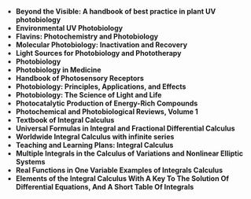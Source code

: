 <ul>
  
 <li><b><a target="_blank" href="https://github.com/manjunath5496/Integral-Calculus-Books/blob/master/nte(1).pdf" style="text-decoration:none;">Beyond the Visible: A handbook of best practice in plant UV photobiology</a></b></li>
  
<li><b><a target="_blank" href="https://github.com/manjunath5496/Integral-Calculus-Books/blob/master/nte(2).pdf" style="text-decoration:none;">Environmental UV Photobiology</a></b></li>

<li><b><a target="_blank" href="https://github.com/manjunath5496/Integral-Calculus-Books/blob/master/nte(3).pdf" style="text-decoration:none;">Flavins: Photochemistry and Photobiology</a></b></li>                         
  <li><b><a target="_blank" href="https://github.com/manjunath5496/Integral-Calculus-Books/blob/master/nte(4).pdf" style="text-decoration:none;">Molecular Photobiology: Inactivation and Recovery</a></b></li>  
     <li><b><a target="_blank" href="https://github.com/manjunath5496/Integral-Calculus-Books/blob/master/nte(5).pdf" style="text-decoration:none;">Light Sources for Photobiology and Phototherapy</a></b></li>  
      <li><b><a target="_blank" href="https://github.com/manjunath5496/Integral-Calculus-Books/blob/master/nte(6).pdf" style="text-decoration:none;">Photobiology</a></b></li>  
  
  <li><b><a target="_blank" href="https://github.com/manjunath5496/Integral-Calculus-Books/blob/master/nte(7).pdf" style="text-decoration:none;">Photobiology in Medicine </a></b></li>  

<li><b><a target="_blank" href="https://github.com/manjunath5496/Integral-Calculus-Books/blob/master/nte(8).pdf" style="text-decoration:none;">Handbook of Photosensory Receptors</a></b></li>  

 <li><b><a target="_blank" href="https://github.com/manjunath5496/Integral-Calculus-Books/blob/master/nte(9).pdf" style="text-decoration:none;">Photobiology: Principles, Applications, and Effects </a></b></li>  

<li><b><a target="_blank" href="https://github.com/manjunath5496/Integral-Calculus-Books/blob/master/nte(10).pdf" style="text-decoration:none;"> Photobiology: The Science of Light and Life </a></b></li>  

 <li><b><a target="_blank" href="https://github.com/manjunath5496/Integral-Calculus-Books/blob/master/nte(11).pdf" style="text-decoration:none;">Photocatalytic Production of Energy-Rich Compounds</a></b></li>
  
<li><b><a target="_blank" href="https://github.com/manjunath5496/Integral-Calculus-Books/blob/master/nte(12).pdf" style="text-decoration:none;">Photochemical and Photobiological Reviews, Volume 1</a></b></li>

<li><b><a target="_blank" href="https://github.com/manjunath5496/Integral-Calculus-Books/blob/master/nte(13).pdf" style="text-decoration:none;">Textbook of Integral Calculus</a></b></li>                         
  <li><b><a target="_blank" href="https://github.com/manjunath5496/Integral-Calculus-Books/blob/master/nte(14).pdf" style="text-decoration:none;">Universal Formulas in Integral and Fractional Differential Calculus</a></b></li>  
     <li><b><a target="_blank" href="https://github.com/manjunath5496/Integral-Calculus-Books/blob/master/nte(15).pdf" style="text-decoration:none;">Worldwide Integral Calculus with infinite series</a></b></li>  
      <li><b><a target="_blank" href="https://github.com/manjunath5496/Integral-Calculus-Books/blob/master/nte(16).pdf" style="text-decoration:none;">Teaching and Learning Plans: Integral Calculus</a></b></li>  
  
  <li><b><a target="_blank" href="https://github.com/manjunath5496/Integral-Calculus-Books/blob/master/nte(17).pdf" style="text-decoration:none;">Multiple Integrals in the Calculus of Variations and Nonlinear Elliptic Systems</a></b></li>  

<li><b><a target="_blank" href="https://github.com/manjunath5496/Integral-Calculus-Books/blob/master/nte(18).pdf" style="text-decoration:none;">Real Functions in One Variable Examples of Integrals Calculus</a></b></li>  

 <li><b><a target="_blank" href="https://github.com/manjunath5496/Integral-Calculus-Books/blob/master/nte(19).pdf" style="text-decoration:none;">Elements of the Integral Calculus With A Key To The Solution Of Differential Equations, And A Short Table Of Integrals</a></b></li>  





</ul>
